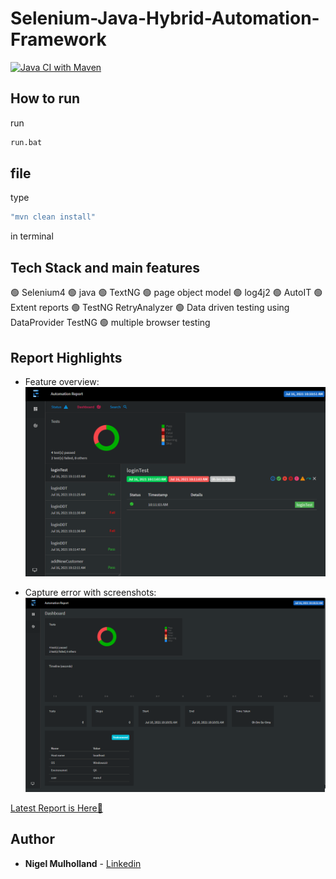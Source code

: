 # Selenium-Java-Hybrid-Automation-Framework

[![Java CI with Maven](https://github.com/mwickramanayaka/Selenium-Java-Hybrid-Automation-Framework/pulse)](https://github.com/mwickramanayaka/Selenium-Java-Hybrid-Automation-Framework/pulse)

## How to run
run
```bash
run.bat 
```
file
--------------------
type
```bash
"mvn clean install"
```
in terminal

## Tech Stack and main features
🟢 Selenium4
🟢 java
🟢 TextNG
🟢 page object model
🟢 log4j2
🟢 AutoIT
🟢 Extent reports
🟢 TestNG RetryAnalyzer
🟢 Data driven testing using DataProvider TestNG
🟢 multiple browser testing

 
 ## Report Highlights

* Feature overview:
  <br>
    ![feature overview](./.README/image1.PNG)


* Capture error with screenshots:
  <br>
    ![steps page](./.README/image2.PNG)

[Latest Report is Here🙂](https://youvegotnigel.github.io/cucmber-java-testng-saucelabs/)

## Author
* **Nigel Mulholland** - [Linkedin](https://www.linkedin.com/in/nigel-mulholland/) 
